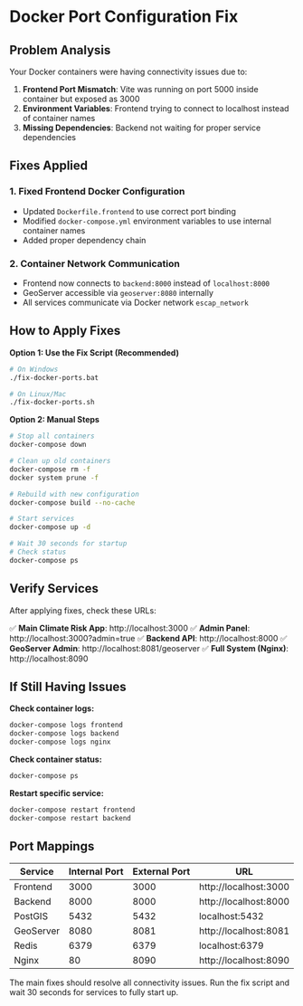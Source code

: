 # Docker Port Configuration Fix

## Problem Analysis

Your Docker containers were having connectivity issues due to:

1. **Frontend Port Mismatch**: Vite was running on port 5000 inside container but exposed as 3000
2. **Environment Variables**: Frontend trying to connect to localhost instead of container names
3. **Missing Dependencies**: Backend not waiting for proper service dependencies

## Fixes Applied

### 1. Fixed Frontend Docker Configuration
- Updated `Dockerfile.frontend` to use correct port binding
- Modified `docker-compose.yml` environment variables to use internal container names
- Added proper dependency chain

### 2. Container Network Communication
- Frontend now connects to `backend:8000` instead of `localhost:8000`
- GeoServer accessible via `geoserver:8080` internally
- All services communicate via Docker network `escap_network`

## How to Apply Fixes

**Option 1: Use the Fix Script (Recommended)**
```bash
# On Windows
./fix-docker-ports.bat

# On Linux/Mac
./fix-docker-ports.sh
```

**Option 2: Manual Steps**
```bash
# Stop all containers
docker-compose down

# Clean up old containers
docker-compose rm -f
docker system prune -f

# Rebuild with new configuration
docker-compose build --no-cache

# Start services
docker-compose up -d

# Wait 30 seconds for startup
# Check status
docker-compose ps
```

## Verify Services

After applying fixes, check these URLs:

✅ **Main Climate Risk App**: http://localhost:3000
✅ **Admin Panel**: http://localhost:3000?admin=true
✅ **Backend API**: http://localhost:8000
✅ **GeoServer Admin**: http://localhost:8081/geoserver
✅ **Full System (Nginx)**: http://localhost:8090

## If Still Having Issues

**Check container logs:**
```bash
docker-compose logs frontend
docker-compose logs backend  
docker-compose logs nginx
```

**Check container status:**
```bash
docker-compose ps
```

**Restart specific service:**
```bash
docker-compose restart frontend
docker-compose restart backend
```

## Port Mappings

| Service | Internal Port | External Port | URL |
|---------|---------------|---------------|-----|
| Frontend | 3000 | 3000 | http://localhost:3000 |
| Backend | 8000 | 8000 | http://localhost:8000 |
| PostGIS | 5432 | 5432 | localhost:5432 |
| GeoServer | 8080 | 8081 | http://localhost:8081 |
| Redis | 6379 | 6379 | localhost:6379 |
| Nginx | 80 | 8090 | http://localhost:8090 |

The main fixes should resolve all connectivity issues. Run the fix script and wait 30 seconds for services to fully start up.